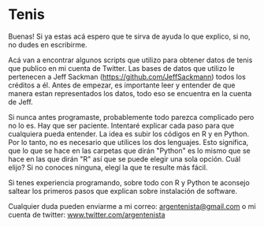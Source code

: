 # Tenis

Buenas! Si ya estas acá espero que te sirva de ayuda lo que explico, si no, no dudes en escribirme.

Acá van a encontrar algunos scripts que utilizo para obtener datos de tenis que publico en mi cuenta de Twitter.
Las bases de datos que utilizo le pertenecen a Jeff Sackman (https://github.com/JeffSackmann) todos los créditos a él. Antes de empezar, es importante leer y entender de que manera estan representados los datos, todo eso se encuentra en la cuenta de Jeff.

Si nunca antes programaste, probablemente todo parezca complicado pero no lo es. Hay que ser paciente.
Intentaré explicar cada paso para que cualquiera pueda entender. La idea es subir los códigos en R y en Python. Por lo tanto, no es necesario que utilices los dos lenguajes.
Esto significa, que lo que se hace en las carpetas que dirán "Python" es lo mismo que se hace en las que dirán "R" así que se puede elegir una sola opción.
Cuál elijo? Si no conoces ninguna, elegí la que te resulte más fácil.

Si tenes experiencia programando, sobre todo con R y Python te aconsejo saltear los primeros pasos que explican sobre instalación de software.

Cualquier duda pueden enviarme a mi correo: argentenista@gmail.com o mi cuenta de twitter: www.twitter.com/argentenista
 


